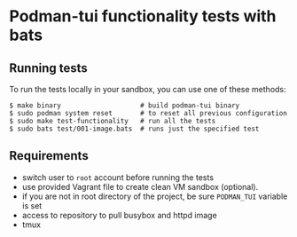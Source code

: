 # Podman-tui functionality tests with bats

## Running tests

To run the tests locally in your sandbox, you can use one of these methods:

```shell
$ make binary                    # build podman-tui binary
$ sudo podman system reset       # to reset all previous configuration
$ sudo make test-functionality   # run all the tests
$ sudo bats test/001-image.bats  # runs just the specified test
```

## Requirements
- switch user to `root` account before running the tests
- use provided Vagrant file to create clean VM sandbox (optional).
- if you are not in root directory of the project, be sure `PODMAN_TUI` variable is set
- access to repository to pull busybox and httpd image
- tmux
